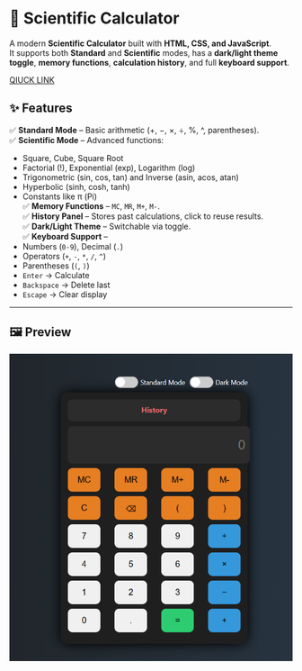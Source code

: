 # 🔢 Scientific Calculator

A modern **Scientific Calculator** built with **HTML, CSS, and JavaScript**.  
It supports both **Standard** and **Scientific** modes, has a **dark/light theme toggle**, **memory functions**, **calculation history**, and full **keyboard support**.

<a href="https://anshsingh16.github.io/Scientific_calculator/">QIUCK LINK </a>

## ✨ Features

✅ **Standard Mode** – Basic arithmetic (+, −, ×, ÷, %, ^, parentheses).  
✅ **Scientific Mode** – Advanced functions:  
   - Square, Cube, Square Root  
   - Factorial (!), Exponential (exp), Logarithm (log)  
   - Trigonometric (sin, cos, tan) and Inverse (asin, acos, atan)  
   - Hyperbolic (sinh, cosh, tanh)  
   - Constants like π (Pi)  
✅ **Memory Functions** – `MC`, `MR`, `M+`, `M-`.  
✅ **History Panel** – Stores past calculations, click to reuse results.  
✅ **Dark/Light Theme** – Switchable via toggle.  
✅ **Keyboard Support** –  
   - Numbers (`0-9`), Decimal (`.`)  
   - Operators (`+`, `-`, `*`, `/`, `^`)  
   - Parentheses (`(`, `)`)  
   - `Enter` → Calculate  
   - `Backspace` → Delete last  
   - `Escape` → Clear display  

---

## 🖼️ Preview

![Calculator Preview](screenshot.png)

